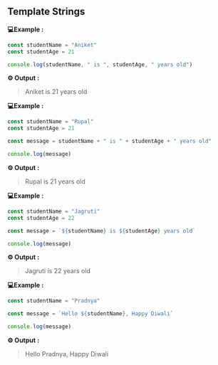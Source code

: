 ## Template Strings

**💻Example :**
```js
const studentName = "Aniket"
const studentAge = 21

console.log(studentName, " is ", studentAge, " years old")
```

**⚙️ Output :**

>Aniket  is  21  years old

**💻Example :**
```js
const studentName = "Rupal"
const studentAge = 21

const message = studentName + " is " + studentAge + " years old"

console.log(message)
```

**⚙️ Output :**

>Rupal is 21 years old

**💻Example :**
```js
const studentName = "Jagruti"
const studentAge = 22

const message = `${studentName} is ${studentAge} years old`

console.log(message)
```

**⚙️ Output :**

>Jagruti is 22 years old

**💻Example :**
```js
const studentName = "Pradnya"

const message = `Hello ${studentName}, Happy Diwali`

console.log(message)
```

**⚙️ Output :**

>Hello Pradnya, Happy Diwali
